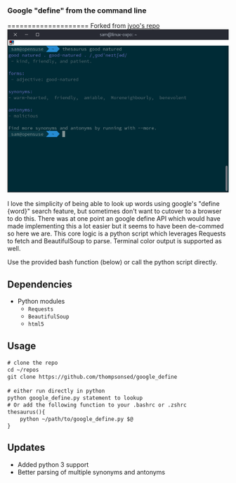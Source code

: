 ### Google "define" from the command line
====================
Forked from [jyoo's repo](https://github.com/jyoo/command-line-thesaurus)
![img](terminal.png)

I love the simplicity of being able to look up words using google's "define {word}" search feature, but sometimes don't want to cutover to a browser to do this. There was at one point an google define API which would have made implementing this a lot easier but it seems to have been de-commed so here we are. This core logic is a python script which leverages Requests to fetch and BeautifulSoup to parse. Terminal color output is supported as well.

Use the provided bash function (below) or call the python script directly.

## Dependencies
* Python modules
    * `Requests`
    * `BeautifulSoup`
    * `html5`

## Usage
```
# clone the repo
cd ~/repos
git clone https://github.com/thompsonsed/google_define

# either run directly in python
python google_define.py statement to lookup
# Or add the following function to your .bashrc or .zshrc
thesaurus(){
    python ~/path/to/google_define.py $@
}
```


## Updates
- Added python 3 support
- Better parsing of multiple synonyms and antonyms